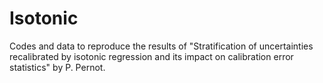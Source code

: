# Isotonic

Codes and data to reproduce the results of "Stratification of uncertainties recalibrated by isotonic regression and its impact on calibration error statistics" by P. Pernot.
